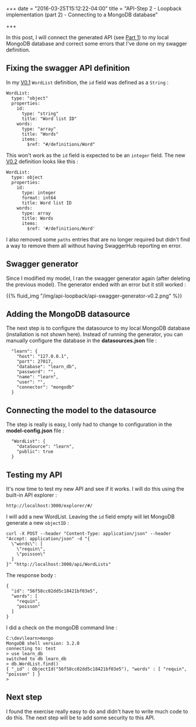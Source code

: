 +++
date = "2016-03-25T15:12:22-04:00"
title = "API-Step 2 - Loopback implementation (part 2) - Connecting to a MongoDB database"

+++

In this post, I will connect the generated API (see [Part 1](/post/api-loopback-part-1)) to my
local MongoDB database and correct some errors that I've done on my swagger definition.

## Fixing the swagger API definition

In my [V0.1](https://swaggerhub.com/api/pamyot/words/V0.1) `WordList` definition, the `id` field was defined as a `String` : 
```
WordList:
  type: "object"
  properties:
    id:
      type: "string"
      title: "Word list ID"
    words:
      type: "array"
      title: "Words"
      items:
        $ref: "#/definitions/Word"
```

This won't work as the `id` field is expected to be an `integer` field.  The new [V0.2](https://swaggerhub.com/api/pamyot/words/V0.2) 
definition looks like this : 
```
WordList:
  type: object
  properties:
    id:
      type: integer
      format: int64
      title: Word list ID
    words:
      type: array
      title: Words
      items:
        $ref: '#/definitions/Word'
```
I also removed some `paths` entries that are no longer required but didn't find a way to remove them all
without having SwaggerHub reporting en error.

## Swagger generator

Since I modified my model, I ran the swagger generator again (after deleting the previous model).  The
generator ended with an error but it still worked : 

{{% fluid_img "/img/api-loopback/api-swagger-generator-v0.2.png" %}}


## Adding the MongoDB datasource

The next step is to configure the datasource to my local MongoDB database (installation is not shown here).
Instead of running the generator, you can manually configure the database in the **datasources.json** file : 

```
  "learn": {
    "host": "127.0.0.1",
    "port": 27017,
    "database": "learn_db",
    "password": "",
    "name": "learn",
    "user": "",
    "connector": "mongodb"
  }
```

## Connecting the model to the datasource

The step is really is easy, I only had to change to configuration in the **model-config.json** file : 

```
  "WordList": {
    "dataSource": "learn",
    "public": true
  }
```

## Testing my API

It's now time to test my new API and see if it works.  I will do this using the built-in 
API explorer : 

```
http://localhost:3000/explorer/#/
```

I will add a new WordList.  Leaving the `id` field empty will let MongoDB generate a new `objectID` :
```
curl -X POST --header "Content-Type: application/json" --header "Accept: application/json" -d "{
  \"words\": [
    \"requin\",
    \"poisson\"
  ]
}" "http://localhost:3000/api/WordLists"
```

The response body : 
```
{
  "id": "56f58cc02dd5c18421bf03e5",
  "words": [
    "requin",
    "poisson"
  ]
}
```

I did a check on the mongoDB command line : 
```
C:\dev\learn>mongo
MongoDB shell version: 3.2.0
connecting to: test
> use learn_db
switched to db learn_db
> db.WordList.find()
{ "_id" : ObjectId("56f58cc02dd5c18421bf03e5"), "words" : [ "requin", "poisson" ] }
>
```

## Next step

I found the exercise really easy to do and didn't have to write much code to do this.  The next 
step will be to add some security to this API.
